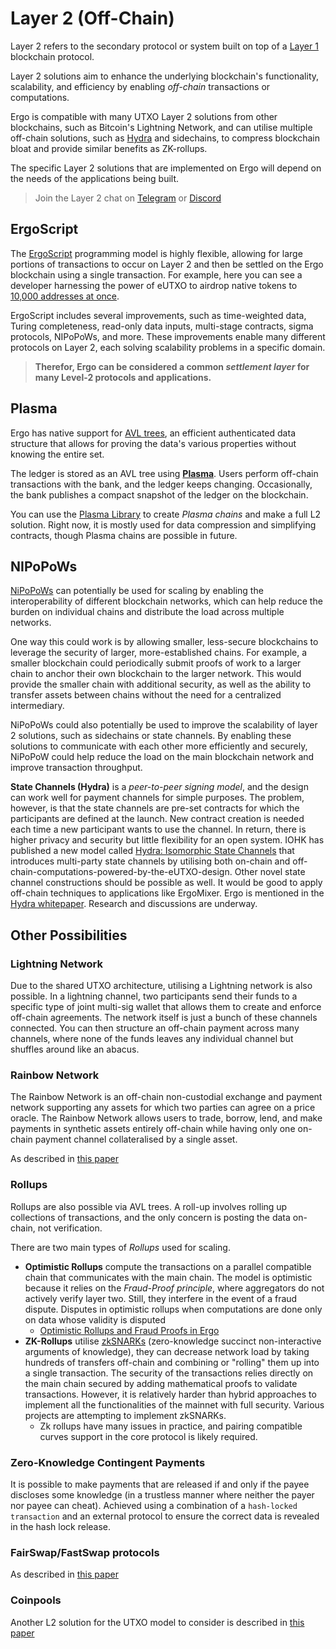 # Layer 2 (Off-Chain)

Layer 2 refers to the secondary protocol or system built on top of a [Layer 1](layer1.md) blockchain protocol. 

Layer 2 solutions aim to enhance the underlying blockchain's functionality, scalability, and efficiency by enabling *off-chain* transactions or computations.

Ergo is compatible with many UTXO Layer 2 solutions from other blockchains, such as Bitcoin's Lightning Network, and can utilise multiple off-chain solutions, such as [Hydra](https://iohk.io/en/research/library/papers/hydrafast-isomorphic-state-channels/) and sidechains, to compress blockchain bloat and provide similar benefits as ZK-rollups. 

The specific Layer 2 solutions that are implemented on Ergo will depend on the needs of the applications being built.

> Join the Layer 2 chat on [Telegram](https://t.me/ErgoLayer2) or [Discord]()

## ErgoScript

The [ErgoScript](ergoscript.md) programming model is highly flexible, allowing for large portions of transactions to occur on Layer 2 and then be settled on the Ergo blockchain using a single transaction. For example, here you can see a developer harnessing the power of eUTXO to airdrop native tokens to [10,000 addresses at once](https://explorer.ergoplatform.com/en/transactions/e2c4954665ccf87791f42983ae4f7031205c2e719709907cbf2ff09e5489d4b8). 

ErgoScript includes several improvements, such as time-weighted data, Turing completeness, read-only data inputs, multi-stage contracts, sigma protocols, NIPoPoWs, and more. These improvements enable many different protocols on Layer 2, each solving scalability problems in a specific domain.

> **Therefor, Ergo can be considered a common *settlement layer* for many Level-2 protocols and applications.**


## Plasma

Ergo has native support for [AVL trees](avl.md), an efficient authenticated data structure that allows for proving the data's various properties without knowing the entire set.

The ledger is stored as an AVL tree using **[Plasma](plasma.md)**. Users perform off-chain transactions with the bank, and the ledger keeps changing. Occasionally, the bank publishes a compact snapshot of the ledger on the blockchain.

You can use the [Plasma Library](plasma.md) to create *Plasma chains* and make a full L2 solution. Right now, it is mostly used for data compression and simplifying contracts, though Plasma chains are possible in future.

## NIPoPoWs

[NiPoPoWs](nipopows.md) can potentially be used for scaling by enabling the interoperability of different blockchain networks, which can help reduce the burden on individual chains and distribute the load across multiple networks.

One way this could work is by allowing smaller, less-secure blockchains to leverage the security of larger, more-established chains. For example, a smaller blockchain could periodically submit proofs of work to a larger chain to anchor their own blockchain to the larger network. This would provide the smaller chain with additional security, as well as the ability to transfer assets between chains without the need for a centralized intermediary.

NiPoPoWs could also potentially be used to improve the scalability of layer 2 solutions, such as sidechains or state channels. By enabling these solutions to communicate with each other more efficiently and securely, NiPoPoW could help reduce the load on the main blockchain network and improve transaction throughput.


**State Channels (Hydra)** is a *peer-to-peer signing model*, and the design can work well for payment channels for simple purposes. The problem, however, is that the state channels are pre-set contracts for which the participants are defined at the launch. New contract creation is needed each time a new participant wants to use the channel. In return, there is higher privacy and security but little flexibility for an open system. IOHK has published a new model called [Hydra: Isomorphic State Channels](https://iohk.io/en/research/library/papers/hydrafast-isomorphic-state-channels/) that introduces multi-party state channels by utilising both on-chain and off-chain-computations-powered-by-the-eUTXO-design. Other novel state channel constructions should be possible as well. It would be good to apply off-chain techniques to applications like ErgoMixer. Ergo is mentioned in the [Hydra whitepaper](https://eprint.iacr.org/2020/299.pdf). Research and discussions are underway. 


## Other Possibilities

### **Lightning Network** 

Due to the shared UTXO architecture, utilising a Lightning network is also possible. In a lightning channel, two participants send their funds to a specific type of joint multi-sig wallet that allows them to create and enforce off-chain agreements. The network itself is just a bunch of these channels connected. You can then structure an off-chain payment across many channels, where none of the funds leaves any individual channel but shuffles around like an abacus.

### **Rainbow Network** 

The Rainbow Network is an off-chain non-custodial exchange and payment network supporting any assets for which two parties can agree on a price oracle. The Rainbow Network allows users to trade, borrow, lend, and make payments in synthetic assets entirely off-chain while having only one on-chain payment channel collateralised by a single asset.

As described in [this paper](http://research.paradigm.xyz/RainbowNetwork.pdf)

### **Rollups**

Rollups are also possible via AVL trees. A roll-up involves rolling up collections of transactions, and the only concern is posting the data on-chain, not verification. 

There are two main types of *Rollups* used for scaling. 

- **Optimistic Rollups** compute the transactions on a parallel compatible chain that communicates with the main chain. The model is optimistic because it relies on the *Fraud-Proof principle*, where aggregators do not actively verify layer two. Still, they interfere in the event of a fraud dispute. Disputes in optimistic rollups when computations are done only on data whose validity is disputed
    - [Optimistic Rollups and Fraud Proofs in Ergo](https://www.ergoforum.org/t/optimistic-rollups-and-fraud-proofs-in-ergo/3819)
- **ZK-Rollups** utilise [zkSNARKs](https://blog.ethereum.org/2016/12/05/zksnarks-in-a-nutshell/) (zero-knowledge succinct non-interactive arguments of knowledge), they can decrease network load by taking hundreds of transfers off-chain and combining or "rolling" them up into a single transaction. The security of the transactions relies directly on the main chain secured by adding mathematical proofs to validate transactions. However, it is relatively harder than hybrid approaches to implement all the functionalities of the mainnet with full security. Various projects are attempting to implement zkSNARKs.
    - Zk rollups have many issues in practice, and pairing compatible curves support in the core protocol is likely required.




### **Zero-Knowledge Contingent Payments** 

It is possible to make payments that are released if and only if the payee discloses some knowledge (in a trustless manner where neither the payer nor payee can cheat). Achieved using a combination of a `hash-locked transaction` and an external protocol to ensure the correct data is revealed in the hash lock release.

### **FairSwap/FastSwap protocols** 

As described in [this paper](https://eprint.iacr.org/2019/1296)

### **Coinpools** 

Another L2 solution for the UTXO model to consider is described in [this paper](https://discrete-blog.github.io/coinpool/)
